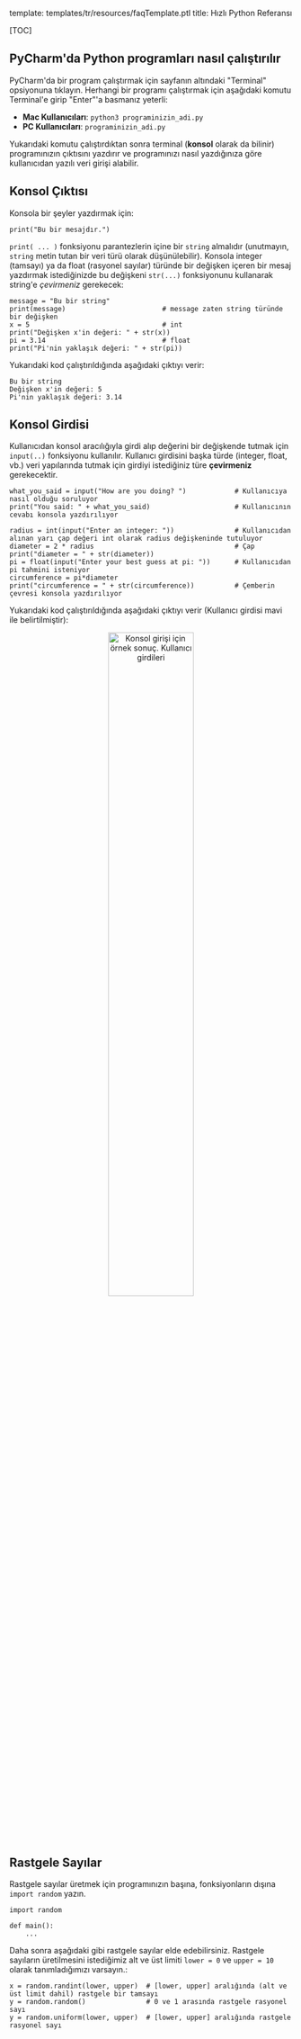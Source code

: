 template: templates/tr/resources/faqTemplate.ptl
title: Hızlı Python Referansı

[TOC]

## PyCharm'da Python programları nasıl çalıştırılır
PyCharm'da bir program çalıştırmak için sayfanın altındaki "Terminal" opsiyonuna tıklayın. Herhangi bir programı çalıştırmak için aşağıdaki komutu Terminal'e girip "Enter"'a basmanız yeterli:

* **Mac Kullanıcıları**: `python3 programinizin_adi.py`
* **PC Kullanıcıları**: `programinizin_adi.py`

Yukarıdaki komutu çalıştırdıktan sonra terminal (**konsol** olarak da bilinir) programınızın çıktısını yazdırır ve programınızı nasıl yazdığınıza göre kullanıcıdan yazılı veri girişi alabilir.

## Konsol Çıktısı
Konsola bir şeyler yazdırmak için:

    print("Bu bir mesajdır.")

`print( ... )` fonksiyonu parantezlerin içine bir `string` almalıdır (unutmayın, `string` metin tutan bir veri türü olarak düşünülebilir). Konsola integer (tamsayı) ya da float (rasyonel sayılar) türünde bir değişken içeren bir mesaj yazdırmak istediğinizde bu değişkeni `str(...)` fonksiyonunu kullanarak string'e *çevirmeniz* gerekecek:

```
message = "Bu bir string"
print(message)                        # message zaten string türünde bir değişken
x = 5                                 # int
print("Değişken x'in değeri: " + str(x))
pi = 3.14                             # float
print("Pi'nin yaklaşık değeri: " + str(pi))
```

Yukarıdaki kod çalıştırıldığında aşağıdaki çıktıyı verir:

```
Bu bir string
Değişken x'in değeri: 5
Pi'nin yaklaşık değeri: 3.14
```

## Konsol Girdisi

Kullanıcıdan konsol aracılığıyla girdi alıp değerini bir değişkende tutmak için ```input(..)``` fonksiyonu kullanılır. Kullanıcı girdisini başka türde (integer, float, vb.) veri yapılarında tutmak için girdiyi istediğiniz türe **çevirmeniz** gerekecektir. 

```
what_you_said = input("How are you doing? ")            # Kullanıcıya nasıl olduğu soruluyor
print("You said: " + what_you_said)                     # Kullanıcının cevabı konsola yazdırılıyor

radius = int(input("Enter an integer: "))               # Kullanıcıdan alınan yarı çap değeri int olarak radius değişkeninde tutuluyor
diameter = 2 * radius                                   # Çap
print("diameter = " + str(diameter))
pi = float(input("Enter your best guess at pi: "))      # Kullanıcıdan pi tahmini isteniyor
circumference = pi*diameter     
print("circumference = " + str(circumference))          # Çemberin çevresi konsola yazdırılıyor
```

Yukarıdaki kod çalıştırıldığında aşağıdaki çıktıyı verir (Kullanıcı girdisi mavi ile belirtilmiştir):

<center>
<img
  src="{{pathToRoot}}img/resources/quick-python/input_demo.png"
  class="img-fluid mx-auto d-block"
  style="width: 55%"
  alt="Konsol girişi için örnek sonuç. Kullanıcı girdileri "Fine, thank you", daha sonra "4", sonra da "3.1415926535323846" ve program yarı çapı 4 olan bir çemberin çevresini sizin girdiğiniz pi (\pi) değeri ile hesaplar.
/>
</center>

## Rastgele Sayılar

Rastgele sayılar üretmek için programınızın başına, fonksiyonların dışına `import random` yazın.

```
import random

def main():
    ...
```

Daha sonra aşağıdaki gibi rastgele sayılar elde edebilirsiniz. Rastgele sayıların üretilmesini istediğimiz alt ve üst limiti `lower = 0` ve `upper = 10` olarak tanımladığımızı varsayın.:

```
x = random.randint(lower, upper)  # [lower, upper] aralığında (alt ve üst limit dahil) rastgele bir tamsayı
y = random.random()               # 0 ve 1 arasında rastgele rasyonel sayı
y = random.uniform(lower, upper)  # [lower, upper] aralığında rastgele rasyonel sayı 
```